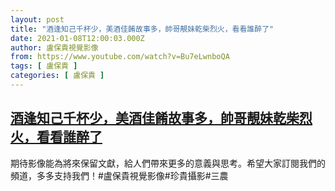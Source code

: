 ```yaml
---
layout: post
title: "酒逢知己千杯少，美酒佳餚故事多，帥哥靚妹乾柴烈火，看看誰醉了"
date: 2021-01-08T12:00:03.000Z
author: 盧保貴視覺影像
from: https://www.youtube.com/watch?v=Bu7eLwnboQA
tags: [ 盧保貴 ]
categories: [ 盧保貴 ]
---
```

<!--1610107203000-->
[酒逢知己千杯少，美酒佳餚故事多，帥哥靚妹乾柴烈火，看看誰醉了](https://www.youtube.com/watch?v=Bu7eLwnboQA)
------

<div>
期待影像能為將來保留文獻，給人們帶來更多的意義與思考。希望大家訂閱我們的頻道，多多支持我們！#盧保貴視覺影像#珍貴攝影#三農
</div>
